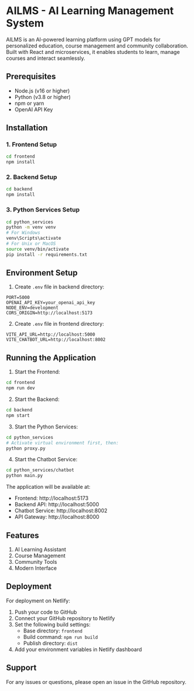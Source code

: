 # AILMS - AI Learning Management System

AILMS is an AI-powered learning platform using GPT models for personalized education, course management and community collaboration. Built with React and microservices, it enables students to learn, manage courses and interact seamlessly.

## Prerequisites

- Node.js (v16 or higher)
- Python (v3.8 or higher)
- npm or yarn
- OpenAI API Key

## Installation

### 1. Frontend Setup
```bash
cd frontend
npm install
```

### 2. Backend Setup
```bash
cd backend
npm install
```

### 3. Python Services Setup
```bash
cd python_services
python -m venv venv
# For Windows
venv\Scripts\activate
# For Unix or MacOS
source venv/bin/activate
pip install -r requirements.txt
```

## Environment Setup

1. Create `.env` file in backend directory:
```env
PORT=5000
OPENAI_API_KEY=your_openai_api_key
NODE_ENV=development
CORS_ORIGIN=http://localhost:5173
```

2. Create `.env` file in frontend directory:
```env
VITE_API_URL=http://localhost:5000
VITE_CHATBOT_URL=http://localhost:8002
```

## Running the Application

1. Start the Frontend:
```bash
cd frontend
npm run dev
```

2. Start the Backend:
```bash
cd backend
npm start
```

3. Start the Python Services:
```bash
cd python_services
# Activate virtual environment first, then:
python proxy.py
```

4. Start the Chatbot Service:
```bash
cd python_services/chatbot
python main.py
```

The application will be available at:
- Frontend: http://localhost:5173
- Backend API: http://localhost:5000
- Chatbot Service: http://localhost:8002
- API Gateway: http://localhost:8000

## Features

1. AI Learning Assistant
2. Course Management
3. Community Tools
4. Modern Interface

## Deployment

For deployment on Netlify:

1. Push your code to GitHub
2. Connect your GitHub repository to Netlify
3. Set the following build settings:
   - Base directory: `frontend`
   - Build command: `npm run build`
   - Publish directory: `dist`
4. Add your environment variables in Netlify dashboard

## Support

For any issues or questions, please open an issue in the GitHub repository. 